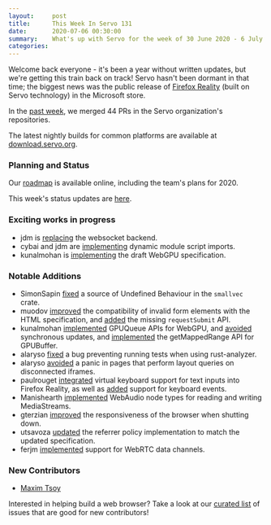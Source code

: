 ```yaml
---
layout:     post
title:      This Week In Servo 131
date:       2020-07-06 00:30:00
summary:    What's up with Servo for the week of 30 June 2020 - 6 July 2020
categories:
---
```


Welcome back everyone - it's been a year without written updates, but we're getting this train back on track! Servo hasn't been
dormant in that time; the biggest news was the public release of [Firefox Reality](https://www.microsoft.com/en-ca/p/firefox-reality/9npq78m7nb0r?rtc=1&activetab=pivot:overviewtab)
(built on Servo technology) in the Microsoft store.

In the [past week](https://github.com/pulls?utf8=%E2%9C%93&q=is%3Apr+is%3Amerged+closed%3A2020-06-30..2020-07-06+user%3Aservo+),
we merged 44 PRs in the Servo organization's repositories.

The latest nightly builds for common platforms are available at [download.servo.org](https://download.servo.org/).

### Planning and Status

Our [roadmap](https://github.com/servo/servo/wiki/Roadmap) is available online, including the team's plans for 2020.

This week's status updates are [here](https://build.servo.org/standups/).

### Exciting works in progress

- jdm is [replacing](https://github.com/servo/servo/pull/27164) the websocket backend.
- cybai and jdm are [implementing](https://github.com/servo/servo/pull/27026) dynamic module script imports.
- kunalmohan is [implementing](https://github.com/servo/servo/projects/24) the draft WebGPU specification.



### Notable Additions

* SimonSapin [fixed](https://github.com/servo/rust-smallvec/pull/228) a source of Undefined Behaviour in the `smallvec` crate.
* muodov [improved](https://github.com/servo/servo/pull/27174) the compatibility of invalid form elements with the HTML specification, and [added](https://github.com/servo/servo/pull/27100)
the missing `requestSubmit` API.
* kunalmohan [implemented](https://github.com/servo/servo/pull/27173) GPUQueue APIs for WebGPU, and [avoided](https://github.com/servo/servo/pull/27154)
synchronous updates, and [implemented](https://github.com/servo/servo/pull/27126) the getMappedRange API for GPUBuffer.
* alaryso [fixed](https://github.com/servo/servo/pull/27169) a bug preventing running tests when using rust-analyzer.
* alaryso [avoided](https://github.com/servo/servo/pull/27163) a panic in pages that perform layout queries on disconnected iframes.
* paulrouget [integrated](https://github.com/servo/servo/pull/27149) virtual keyboard support for text inputs into Firefox Reality, as well as [added](https://github.com/servo/servo/pull/27114)
support for keyboard events.
* Manishearth [implemented](https://github.com/servo/servo/pull/27143) WebAudio node types for reading and writing MediaStreams.
* gterzian [improved](https://github.com/servo/servo/pull/27016) the responsiveness of the browser when shutting down.
* utsavoza [updated](https://github.com/servo/servo/pull/27104) the referrer policy implementation to match the updated specification.
* ferjm [implemented](https://github.com/servo/servo/pull/26752) support for WebRTC data channels.

### New Contributors

- [Maxim Tsoy](https://github.com/muodov)

Interested in helping build a web browser? Take a look at our [curated list](https://starters.servo.org/) of issues that are good for new contributors!
